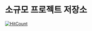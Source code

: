 # 소규모 프로젝트 저장소
[![HitCount](http://hits.dwyl.com/dev-song/_home.svg)](http://hits.dwyl.com/dev-song/_home)
